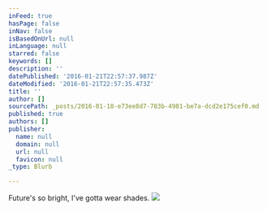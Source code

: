 ```yaml
---
inFeed: true
hasPage: false
inNav: false
isBasedOnUrl: null
inLanguage: null
starred: false
keywords: []
description: ''
datePublished: '2016-01-21T22:57:37.987Z'
dateModified: '2016-01-21T22:57:35.473Z'
title: ''
author: []
sourcePath: _posts/2016-01-18-e73ee8d7-783b-4981-be7a-dcd2e175cef0.md
published: true
authors: []
publisher:
  name: null
  domain: null
  url: null
  favicon: null
_type: Blurb

---
```

Future's so bright, I've gotta wear shades. ![](https://the-grid-user-content.s3-us-west-2.amazonaws.com/7e84c72f-0689-4a56-a76c-56aa40c865cd.JPG)